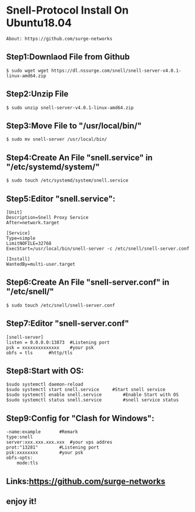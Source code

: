 # Snell-Protocol Install On Ubuntu18.04
	About: https://github.com/surge-networks
## Step1:Downlaod File from Github
	$ sudo wget wget https://dl.nssurge.com/snell/snell-server-v4.0.1-linux-amd64.zip
## Step2:Unzip File
 	$ sudo unzip snell-server-v4.0.1-linux-amd64.zip
## Step3:Move File to "/usr/local/bin/"
	$ sudo mv snell-server /usr/local/bin/
## Step4:Create An File "snell.service" in "/etc/systemd/system/"
	$ sudo touch /etc/systemd/system/snell.service
## Step5:Editor "snell.service":
	[Unit]
	Description=Snell Proxy Service
	After=network.target

	[Service]
	Type=simple
	LimitNOFILE=32768
	ExecStart=/usr/local/bin/snell-server -c /etc/snell/snell-server.conf

	[Install]
	WantedBy=multi-user.target
## Step6:Create An File "snell-server.conf" in "/etc/snell/"
	$ sudo touch /etc/snell/snell-server.conf
## Step7:Editor "snell-server.conf"
	[snell-server]
	listen = 0.0.0.0:13873	#Listening port
	psk = xxxxxxxxxxxxxx	#your psk
	obfs = tls		#http/tls
## Step8:Start with OS:
	$sudo systemctl daemon-reload  
	$sudo systemctl start snell.service		#Start snell service
	$sudo systemctl enable snell.service		#Enable Start with OS
	$sudo systemctl status snell.service		#snell service status
		
## Step9:Config for "Clash for Windows":
	-name:example  		#Remark
	type:snell
	server:xxx.xxx.xxx.xxx	#your vps addres
	prot:"13281"		#Listening port
	psk:xxxxxxxx		#your psk
	obfs-opts:
		mode:tls
## Links:https://github.com/surge-networks
## enjoy it!

	
  
